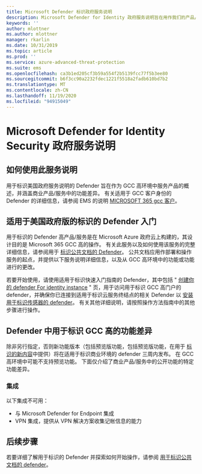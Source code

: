```yaml
---
title: Microsoft Defender 标识政府服务说明
description: Microsoft Defender for Identity 政府服务说明旨在用作我们的产品/服务的概述
keywords: ''
author: mlottner
ms.author: mlottner
manager: rkarlin
ms.date: 10/31/2019
ms.topic: article
ms.prod: ''
ms.service: azure-advanced-threat-protection
ms.suite: ems
ms.openlocfilehash: ca3b1ed205cf3b59a554f2b5139fcc77f5b3ee80
ms.sourcegitcommit: b6f3cc90a2232fdec1221f5518a2fadb610bd7b2
ms.translationtype: MT
ms.contentlocale: zh-CN
ms.lasthandoff: 11/19/2020
ms.locfileid: "94915049"
---
```

# <a name="microsoft-defender-for-identity-security-government-service-description"></a>Microsoft Defender for Identity Security 政府服务说明

## <a name="how-to-use-this-service-description"></a>如何使用此服务说明

用于标识美国政府服务说明的 Defender 旨在作为 GCC 高环境中服务产品的概述，并涵盖商业产品/服务中的功能差异。 有关适用于 GCC 客户身份的 Defender 的详细信息，请参阅 EMS 的说明 [MICROSOFT 365 gcc 客户](ems-govt-service-description.md#ems-for-us-gcc-high-and-dod-customers)。

## <a name="getting-started-with-defender-for-identity-for-us-government-gcc-high"></a>适用于美国政府版的标识的 Defender 入门

用于标识的 Defender 高产品/服务是在 Microsoft Azure 政府云上构建的，其设计目的是 Microsoft 365 GCC 高的操作。 有关此服务以及如何使用该服务的完整详细信息，请参阅用于 [标识公共文档的 Defender](/defender-for-identity)。 公共文档应用作部署和操作服务的起点，并提供以下服务说明详细信息，以及从 GCC 高环境中的功能或功能进行的更改。

若要开始使用，请使用适用于标识快速入门指南的 Defender，其中包括 " [创建你的 defender For identity instance](/defender-for-identity/install-step1) " 页，用于访问用于标识 GCC 高门户的 defender，并确保你已连接到适用于标识云服务终结点的相关 Defender 以 [安装用于标识传感器的 defender](/defender-for-identity/install-step4)。 有关其他详细说明，请按照操作方法指南中的其他步骤进行操作。

## <a name="feature-variations-in-defender-for-identity-gcc-high"></a>Defender 中用于标识 GCC 高的功能差异

除非另行指定，否则新功能版本（包括预览版功能，包括预览版功能，在用于 [标识的新内容](/defender-for-identity/whats-new)中提供）将在适用于标识商业环境的 defender 三周内发布。 在 GCC 高环境中可能不支持预览功能。 下面仅介绍了商业产品/服务中的公开功能的特定功能差异。

### <a name="integrations"></a>集成

以下集成不可用：

- 与 Microsoft Defender for Endpoint 集成
- VPN 集成，提供从 VPN 解决方案收集记帐信息的能力

## <a name="next-steps"></a>后续步骤

若要详细了解用于标识的 Defender 并探索如何开始操作，请参阅 [用于标识公共文档的 defender](/defender-for-identity)。
